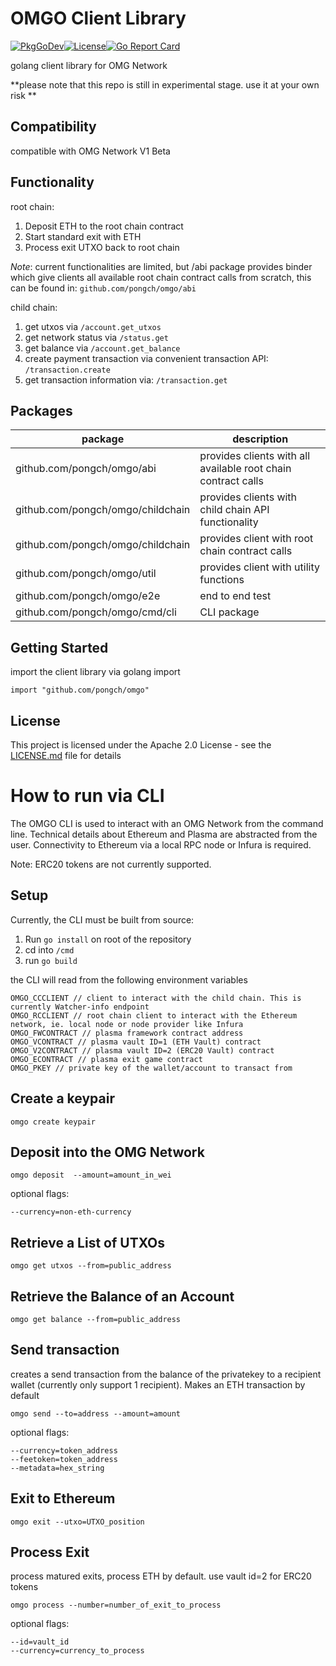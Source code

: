 # OMGO Client Library
[![PkgGoDev](https://pkg.go.dev/badge/github.com/pongch/omgo)](https://pkg.go.dev/github.com/pongch/omgo)[![License](https://img.shields.io/badge/License-Apache%202.0-blue.svg)](https://github.com/pongch/omgo/blob/master/LICENSE)[![Go Report Card](https://goreportcard.com/badge/github.com/pongch/omgo)](https://goreportcard.com/report/github.com/pongch/omgo)


golang client library for OMG Network

**please note that this repo is still in experimental stage. use it at your own risk **

## Compatibility 

compatible with OMG Network V1 Beta

## Functionality 

root chain:
1. Deposit ETH to the root chain contract
2. Start standard exit with ETH
3. Process exit UTXO back to root chain 

*Note*: current functionalities are limited, but /abi package provides binder which give clients all available root chain contract calls from scratch, this can be found in:
`github.com/pongch/omgo/abi`

child chain:
1. get utxos via `/account.get_utxos`
2. get network status via `/status.get`
3. get balance via `/account.get_balance`
4. create payment transaction via convenient transaction API: `/transaction.create` 
5. get transaction information via: `/transaction.get` 

## Packages

| package                           | description                                                   |
|-----------------------------------|---------------------------------------------------------------|
| github.com/pongch/omgo/abi        | provides clients with all available root chain contract calls |
| github.com/pongch/omgo/childchain | provides clients with child chain API functionality           |
| github.com/pongch/omgo/childchain | provides client with root chain contract calls                |
| github.com/pongch/omgo/util       | provides client with utility functions                        |
| github.com/pongch/omgo/e2e        | end to end test                                               |
| github.com/pongch/omgo/cmd/cli    | CLI package                                                   |


## Getting Started

import the client library via golang import

```
import "github.com/pongch/omgo"
```

## License

This project is licensed under the Apache 2.0 License - see the [LICENSE.md](LICENSE.md) file for details

# How to run via CLI

The OMGO CLI is used to interact with an OMG Network from the command line. Technical details about Ethereum and Plasma are abstracted from the user.
Connectivity to Ethereum via a local RPC node or Infura is required.

Note: ERC20 tokens are not currently supported.

## Setup

Currently, the CLI must be built from source:

1. Run `go install` on root of the repository 
2. cd into `/cmd`
3. run `go build`

the CLI will read from the following environment variables

```
OMGO_CCCLIENT // client to interact with the child chain. This is currently Watcher-info endpoint
OMGO_RCCLIENT // root chain client to interact with the Ethereum network, ie. local node or node provider like Infura
OMGO_FWCONTRACT // plasma framework contract address
OMGO_VCONTRACT // plasma vault ID=1 (ETH Vault) contract
OMGO_V2CONTRACT // plasma vault ID=2 (ERC20 Vault) contract
OMGO_ECONTRACT // plasma exit game contract
OMGO_PKEY // private key of the wallet/account to transact from

```

## Create a keypair

```
omgo create keypair
```

## Deposit into the OMG Network

```
omgo deposit  --amount=amount_in_wei
```
optional flags:
```
--currency=non-eth-currency
```

## Retrieve a List of UTXOs

```
omgo get utxos --from=public_address
```

## Retrieve the Balance of an Account

```
omgo get balance --from=public_address
```

## Send transaction

creates a send transaction from the balance of the privatekey to a recipient wallet 
(currently only support 1 recipient). Makes an ETH transaction by default

```
omgo send --to=address --amount=amount 
```

optional flags:
```
--currency=token_address
--feetoken=token_address
--metadata=hex_string
```

## Exit to Ethereum

```
omgo exit --utxo=UTXO_position
```

## Process Exit

process matured exits, process ETH by default. use vault id=2 for ERC20 tokens
```
omgo process --number=number_of_exit_to_process 
```
optional flags:
```
--id=vault_id
--currency=currency_to_process
```
